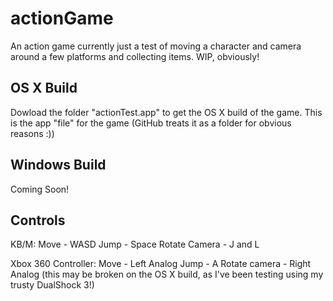 # actionGame

An action game currently just a test of moving a character and camera around a few platforms and collecting items. WIP, obviously!

## OS X Build

Dowload the folder "actionTest.app" to get the OS X build of the game. This is the app "file" for the game (GitHub treats it as a folder for obvious reasons :))

## Windows Build

Coming Soon!

## Controls

KB/M: 
Move - WASD
Jump - Space
Rotate Camera - J and L

Xbox 360 Controller:
Move - Left Analog
Jump - A
Rotate camera - Right Analog (this may be broken on the OS X build, as I've been testing using my trusty DualShock 3!)
